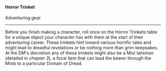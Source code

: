 #### Horror Trinket

Adventuring gear

---

Before you finish making a character, roll once on the Horror Trinkets table for a unique object your character has with them at the start of their adventuring career. These trinkets hint toward various horrific tales and might lead to dreadful revelations or be nothing more than grim keepsakes. At the DM's discretion any of these trinkets might also be a Mist talisman (detailed in *chapter 3*), a focal item that can lead the bearer through the Mists to a particular Domain of Dread.

#